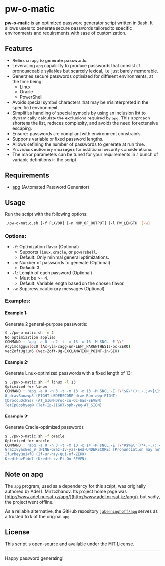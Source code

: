# pw-o-matic

**pw-o-matic** is an optimized password generator script written in Bash. It allows users to generate secure passwords tailored to specific environments and requirements with ease of customization.

## Features

- Relies on `apg` to generate passwords.
- Leveraging `apg` capability to produce passwords that consist of pronounceable syllables but scarcely lexical, i.e. just barely memorable.
- Generates secure passwords optimized for different environments, at the time being:
  - Linux
  - Oracle
  - PowerShell
- Avoids special symbol characters that may be misinterpreted in the specified environment.
- Simplifies handling of special symbols by using an inclusion list to dynamically calculate the exclusions required by `apg`. This approach shortens the list, reduces complexity, and avoids the need for extensive escaping.
- Ensures passwords are compliant with environment constraints.
- Supports variable or fixed password lengths.
- Allows defining the number of passwords to generate at run time.
- Provides cautionary messages for additional security considerations.
- The major parameters can be tuned for your requirements in a bunch of variable definitions in the script.

## Requirements

- [apg](https://github.com/jabenninghoff/apg) (Automated Password Generator)

## Usage

Run the script with the following options:

```bash
./pw-o-matic.sh [-f FLAVOR] [-n NUM_OF_OUTPUT] [-l PW_LENGTH] [-w]
```

### Options:
- `-f`: Optimization flavor (Optional)
  - Supports `linux`, `oracle`, or `powershell`.
  - Default: Only minimal general optimizations.
- `-n`: Number of passwords to generate (Optional)
  - Default: 3.
- `-l`: Length of each password (Optional)
  - Must be >= 4.
  - Default: Variable length based on the chosen flavor.
- `-w`: Suppress cautionary messages (Optional).

### Examples:

#### Example 1:
Generate 2 general-purpose passwords:
```bash
$ ./pw-o-matic.sh -n 2
No optimization applied
COMMAND : "apg -a 0 -n 2 -t -m 13 -x 16 -M SNCL -E \\"
Acyimcaggun(oc0 (Ac-yim-cagg-un-LEFT_PARENTHESIS-oc-ZERO)
vecZoftUg!in6 (vec-Zoft-Ug-EXCLAMATION_POINT-in-SIX)
```

#### Example 2:
Generate Linux-optimized passwords with a fixed length of 13:
```bash
$ ./pw-o-matic.sh -f linux -l 13
Optimized for linux
COMMAND : "apg -a 0 -n 3 -t -m 13 -x 13 -M SNCL -E !\"$&\'()*,-.;<>[\]^`{|}~"
8_dravBunawp8 (EIGHT-UNDERSCORE-drav-Bun-awp-EIGHT)
@DroccuOcWas7 (AT_SIGN-Droc-cu-Oc-Was-SEVEN)
TetIp8ophyeg@ (Tet-Ip-EIGHT-oph-yeg-AT_SIGN)
```

#### Example 3:
Generate Oracle-optimized passwords:
```bash
$ ./pw-o-matic.sh -f oracle
Optimized for oracle
COMMAND : "apg -a 0 -n 3 -t -m 10 -x 14 -M sNCL -E !\"#$%&\'()*+,-./:;<=>?@[\]`{|}~"
GrazIvyasEed_9 (NINE-Graz-Iv-yas-Eed-UNDERSCORE) [Pronunciation may not match password.]
IfurheyQuiof0 (If-ur-hey-Qui-of-ZERO)
KredthuvEtOn7 (Kredth-uv-Et-On-SEVEN)
```

## Note on apg

The `apg` program, used as a dependency for this script, was originally authored by Adel I. Mirzazhanov. Its project home page was [http://www.adel.nursat.kz/apg/](http://www.adel.nursat.kz/apg/), but sadly, the project went offline.

As a reliable alternative, the GitHub repository [`jabenninghoff/apg`](https://github.com/jabenninghoff/apg.git) serves as a trusted fork of the original `apg`.

## License

This script is open-source and available under the MIT License.

---

Happy password generating!
